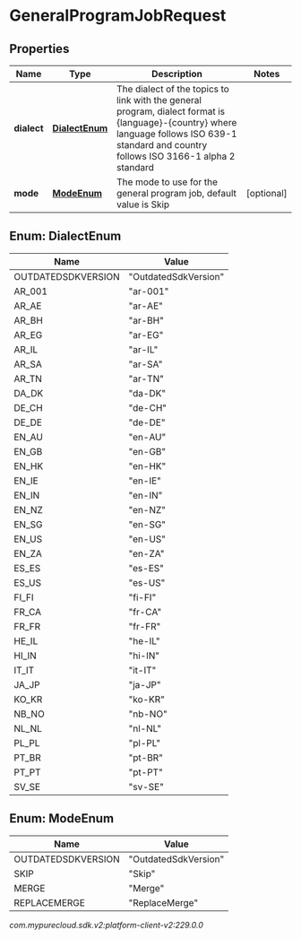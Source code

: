 # GeneralProgramJobRequest


## Properties

| Name | Type | Description | Notes |
| ------------ | ------------- | ------------- | ------------- |
| **dialect** | [**DialectEnum**](#Enum--DialectEnum) | The dialect of the topics to link with the general program, dialect format is {language}-{country} where language follows ISO 639-1 standard and country follows ISO 3166-1 alpha 2 standard |  |
| **mode** | [**ModeEnum**](#Enum--ModeEnum) | The mode to use for the general program job, default value is Skip |  [optional] |


## Enum: DialectEnum

| Name | Value |
| ---- | ----- |
| OUTDATEDSDKVERSION | &quot;OutdatedSdkVersion&quot; | 
| AR_001 | &quot;ar-001&quot; | 
| AR_AE | &quot;ar-AE&quot; | 
| AR_BH | &quot;ar-BH&quot; | 
| AR_EG | &quot;ar-EG&quot; | 
| AR_IL | &quot;ar-IL&quot; | 
| AR_SA | &quot;ar-SA&quot; | 
| AR_TN | &quot;ar-TN&quot; | 
| DA_DK | &quot;da-DK&quot; | 
| DE_CH | &quot;de-CH&quot; | 
| DE_DE | &quot;de-DE&quot; | 
| EN_AU | &quot;en-AU&quot; | 
| EN_GB | &quot;en-GB&quot; | 
| EN_HK | &quot;en-HK&quot; | 
| EN_IE | &quot;en-IE&quot; | 
| EN_IN | &quot;en-IN&quot; | 
| EN_NZ | &quot;en-NZ&quot; | 
| EN_SG | &quot;en-SG&quot; | 
| EN_US | &quot;en-US&quot; | 
| EN_ZA | &quot;en-ZA&quot; | 
| ES_ES | &quot;es-ES&quot; | 
| ES_US | &quot;es-US&quot; | 
| FI_FI | &quot;fi-FI&quot; | 
| FR_CA | &quot;fr-CA&quot; | 
| FR_FR | &quot;fr-FR&quot; | 
| HE_IL | &quot;he-IL&quot; | 
| HI_IN | &quot;hi-IN&quot; | 
| IT_IT | &quot;it-IT&quot; | 
| JA_JP | &quot;ja-JP&quot; | 
| KO_KR | &quot;ko-KR&quot; | 
| NB_NO | &quot;nb-NO&quot; | 
| NL_NL | &quot;nl-NL&quot; | 
| PL_PL | &quot;pl-PL&quot; | 
| PT_BR | &quot;pt-BR&quot; | 
| PT_PT | &quot;pt-PT&quot; | 
| SV_SE | &quot;sv-SE&quot; | 


## Enum: ModeEnum

| Name | Value |
| ---- | ----- |
| OUTDATEDSDKVERSION | &quot;OutdatedSdkVersion&quot; | 
| SKIP | &quot;Skip&quot; | 
| MERGE | &quot;Merge&quot; | 
| REPLACEMERGE | &quot;ReplaceMerge&quot; | 




_com.mypurecloud.sdk.v2:platform-client-v2:229.0.0_
